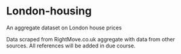 # London-housing
An aggregate dataset on London house prices

Data scraped from RightMove.co.uk aggregate with data from other sources. All references will be added in due course.
